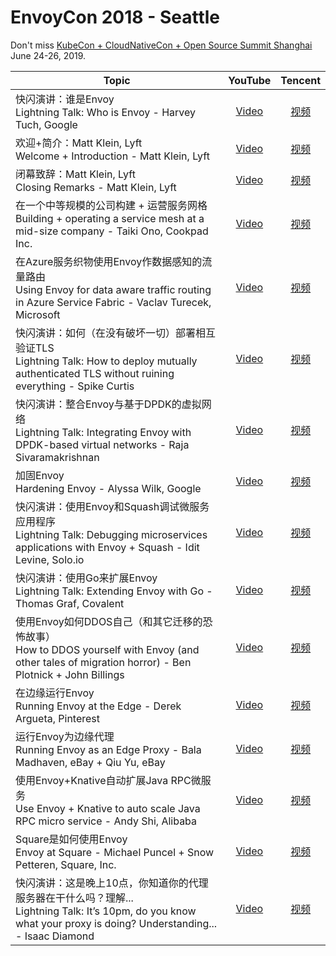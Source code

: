 # EnvoyCon 2018 - Seattle

Don't miss [KubeCon + CloudNativeCon + Open Source Summit Shanghai](https://events.linuxfoundation.cn/events/kubecon-cloudnativecon-china-2019) June 24-26, 2019.

|Topic|YouTube|Tencent|
|---|:---:|:---:|
|快闪演讲：谁是Envoy<br>Lightning Talk: Who is Envoy - Harvey Tuch, Google|[Video](https://www.youtube.com/watch?v=otPfLt_bbQA)|[视频](http://v.qq.com/x/page/c0815wkc1w3.html)|
|欢迎+简介：Matt Klein, Lyft<br>Welcome + Introduction - Matt Klein, Lyft|[Video](https://www.youtube.com/watch?v=8m45zGcq4n8)|[视频](http://v.qq.com/x/page/p08152ojpgg.html)|
|闭幕致辞：Matt Klein, Lyft<br>Closing Remarks - Matt Klein, Lyft|[Video](https://www.youtube.com/watch?v=FS7kvtmsi3g)|[视频](http://v.qq.com/x/page/u0815twdftx.html)|
|在一个中等规模的公司构建 + 运营服务网格<br>Building + operating a service mesh at a mid-size company - Taiki Ono, Cookpad Inc.|[Video](https://www.youtube.com/watch?v=l81Po028Ocw)|[视频](http://v.qq.com/x/page/m0815fmadj4.html)|
|在Azure服务织物使用Envoy作数据感知的流量路由<br>Using Envoy for data aware traffic routing in Azure Service Fabric - Vaclav Turecek, Microsoft|[Video](https://www.youtube.com/watch?v=V33ZN7SH9m4)|[视频](http://v.qq.com/x/page/v0815ujms53.html)|
|快闪演讲：如何（在没有破坏一切）部署相互验证TLS<br>Lightning Talk: How to deploy mutually authenticated TLS without ruining everything - Spike Curtis|[Video](https://www.youtube.com/watch?v=g3XNk_eFV28)|[视频](http://v.qq.com/x/page/b0815vuq4e4.html)|
|快闪演讲：整合Envoy与基于DPDK的虚拟网络<br>Lightning Talk: Integrating Envoy with DPDK-based virtual networks - Raja Sivaramakrishnan|[Video](https://www.youtube.com/watch?v=sZhlze6NBWU)|[视频](http://v.qq.com/x/page/a0815j9fd4g.html)|
|加固Envoy<br>Hardening Envoy - Alyssa Wilk, Google|[Video](https://www.youtube.com/watch?v=VRgErpsIN9I)|[视频](http://v.qq.com/x/page/n0815v4m5um.html)|
|快闪演讲：使用Envoy和Squash调试微服务应用程序<br>Lightning Talk: Debugging microservices applications with Envoy + Squash - Idit Levine, Solo.io|[Video](https://www.youtube.com/watch?v=i5_eacXkw3w)|[视频](http://v.qq.com/x/page/e0815i9sl3p.html)|
|快闪演讲：使用Go来扩展Envoy<br>Lightning Talk: Extending Envoy with Go - Thomas Graf, Covalent|[Video](https://www.youtube.com/watch?v=5x_SsEg6zu4)|[视频](http://v.qq.com/x/page/c0815b2g81n.html)|
|使用Envoy如何DDOS自己（和其它迁移的恐怖故事）<br>How to DDOS yourself with Envoy (and other tales of migration horror) - Ben Plotnick + John Billings|[Video](https://www.youtube.com/watch?v=_ysERgu14MA)|[视频](http://v.qq.com/x/page/r0815upmkp3.html)|
|在边缘运行Envoy<br>Running Envoy at the Edge - Derek Argueta, Pinterest|[Video](https://www.youtube.com/watch?v=4x5WjxAMvKY)|[视频](http://v.qq.com/x/page/x0815yvdcvb.html)|
|运行Envoy为边缘代理<br>Running Envoy as an Edge Proxy - Bala Madhaven, eBay + Qiu Yu, eBay|[Video](https://www.youtube.com/watch?v=a1tXFUrqt5M)|[视频](http://v.qq.com/x/page/s0815c31kwd.html)|
|使用Envoy+Knative自动扩展Java RPC微服务<br>Use Envoy + Knative to auto scale Java RPC micro service - Andy Shi, Alibaba|[Video](https://www.youtube.com/watch?v=pdcdv3bfSmQ)|[视频](http://v.qq.com/x/page/m0815t8lp6i.html)|
|Square是如何使用Envoy<br>Envoy at Square - Michael Puncel + Snow Petteren, Square, Inc.|[Video](https://www.youtube.com/watch?v=7uU6tYt3v0c)|[视频](http://v.qq.com/x/page/t0815nnk3io.html)|
|快闪演讲：这是晚上10点，你知道你的代理服务器在干什么吗？理解...<br>Lightning Talk: It’s 10pm, do you know what your proxy is doing? Understanding... - Isaac Diamond|[Video](https://www.youtube.com/watch?v=KFg7zt-566A)|[视频](http://v.qq.com/x/page/x0815oy9ywm.html)|
